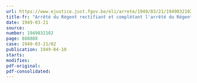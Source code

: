 ```yaml
---
url: https://www.ejustice.just.fgov.be/eli/arrete/1949/03/21/1949032102/justel
title-fr: "Arrêté du Régent rectifiant et complétant l'arrêté du Régent du 4 juillet 1947 portant fixation du cadre organique et des barèmes du personnel du Ministère de la Justice"
date: 1949-03-21
source:
number: 1949032102
page: 888888
case: 1949-03-21/02
publication: 1949-04-10
starts:
modifies:
pdf-original:
pdf-consolidated:
---
```


